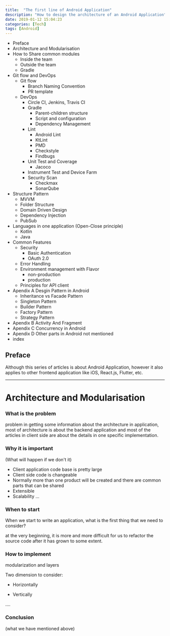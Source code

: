 ```yaml
---
title:  "The first line of Android Application"
description: "How to design the architecture of an Android Application"
date: 2019-01-12 15:04:23
categories: [Tech]
tags: [Android]
---
```


- Preface
- Architecture and Modularisation
- How to Share common modules
  - Inside the team
  - Outside the team   
  - Gradle
- Git flow and DevOps
  - Git flow
    - Branch Naming Convention
    - PR template
  - DevOps
    - Circle CI, Jenkins, Travis CI
    - Gradle
      - Parent-children structure
      - Script and configuration
      - Dependency Management
    - Lint
      - Android Lint
      - KtLint
      - PMD
      - Checkstyle
      - Findbugs
    - Unit Test and Coverage
      - Jacoco
    - Instrument Test and Device Farm  
    - Security Scan
      - Checkmax
      - SonarQube    
- Structure Pattern
  - MVVM
  - Folder Structure
  - Domain Driven Design
  - Dependency Injection
  - PubSub
- Languages in one application (Open-Close principle)
  - Kotlin
  - Java
- Common Features  
  - Security
    - Basic Authentication
    - OAuth 2.0
  - Error Handling
  - Environment management with Flavor
    - non-production
    - production
  - Principles for API client
- Apendix A Desgin Pattern in Android
  - Inheritance vs Facade Pattern
  - Singleton Pattern
  - Builder Pattern
  - Factory Pattern
  - Strategy Pattern
- Apendix B Activity And Fragment
- Apendix C Concurrency in Android
- Apendix D Other parts in Android not mentioned
- index  

## Preface

Although this series of articles is about Android Application, however it also applies to other frontend application like iOS, React.js, Flutter, etc.

----


Architecture and Modularisation
===============================

### What is the problem

problem in getting some information about the architecture in application, most of architecture is about the backend application and most of the articles in client side are about the details in one specific implementation.

### Why it is important

(What will happen if we don't it)

- Client application code base is pretty large
- Client side code is changeable
- Normally more than one product will be created and there are common parts that can be shared
- Extensible
- Scalability
...

### When to start

When we start to write an application, what is the first thing that we need to consider?

at the very beginning, it is more and more difficult for us to refactor the source code after it has grown to some extent.

### How to implement

modularization and layers

Two dimension to consider:

- Horizontally

- Vertically

....

### Conclusion

(what we have mentioned above)
